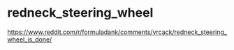 # redneck_steering_wheel
 https://www.reddit.com/r/formuladank/comments/vrcack/redneck_steering_wheel_is_done/
